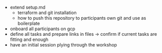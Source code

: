 - extend setup.md
  - terraform and git installation
  - how to push this repository to participants own git and use as boilerplate
- onboard all participants on gcp
- define all tasks and prepare links in files -> confirm if current tasks are fitting and enough
- have an initial session plying through the workshop
